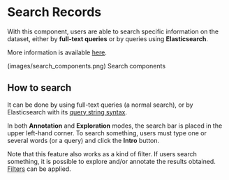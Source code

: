 # Search Records

With this component, users are able to search specific information on the dataset, either by **full-text queries** or by queries using **Elasticsearch**.

More information is available [here](searchbar.md).

(images/search_components.png)
    Search components

## How to search

It can be done by using full-text queries (a normal search), or by Elasticsearch with its [query string syntax](https://www.elastic.co/guide/en/elasticsearch/reference/current/query-dsl-query-string-query.html#query-string-syntax).

In both **Annotation** and **Exploration** modes, the search bar is placed in the upper left-hand corner. To search something, users must type one or several words (or a query) and click the **Intro** button.

Note that this feature also works as a kind of filter. If users search something, it is possible to explore and/or annotate the results obtained. [Filters](filter_records.md) can be applied.
